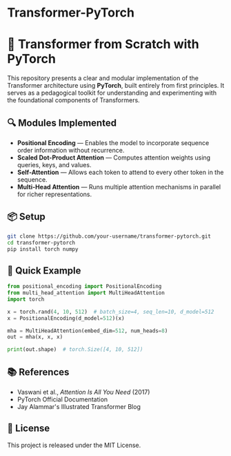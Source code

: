 # Transformer-PyTorch
# 🧠 Transformer from Scratch with PyTorch

This repository presents a clear and modular implementation of the Transformer architecture using **PyTorch**, built entirely from first principles. It serves as a pedagogical toolkit for understanding and experimenting with the foundational components of Transformers.

## 🔍 Modules Implemented

- **Positional Encoding** — Enables the model to incorporate sequence order information without recurrence.
- **Scaled Dot-Product Attention** — Computes attention weights using queries, keys, and values.
- **Self-Attention** — Allows each token to attend to every other token in the sequence.
- **Multi-Head Attention** — Runs multiple attention mechanisms in parallel for richer representations.



## 📦 Setup

```bash
git clone https://github.com/your-username/transformer-pytorch.git
cd transformer-pytorch
pip install torch numpy
```

## 🚀 Quick Example

```python
from positional_encoding import PositionalEncoding
from multi_head_attention import MultiHeadAttention
import torch

x = torch.rand(4, 10, 512)  # batch_size=4, seq_len=10, d_model=512
x = PositionalEncoding(d_model=512)(x)

mha = MultiHeadAttention(embed_dim=512, num_heads=8)
out = mha(x, x, x)

print(out.shape)  # torch.Size([4, 10, 512])
```

## 📚 References

- Vaswani et al., *Attention Is All You Need* (2017)
- PyTorch Official Documentation
- Jay Alammar's Illustrated Transformer Blog

## 📝 License

This project is released under the MIT License.
